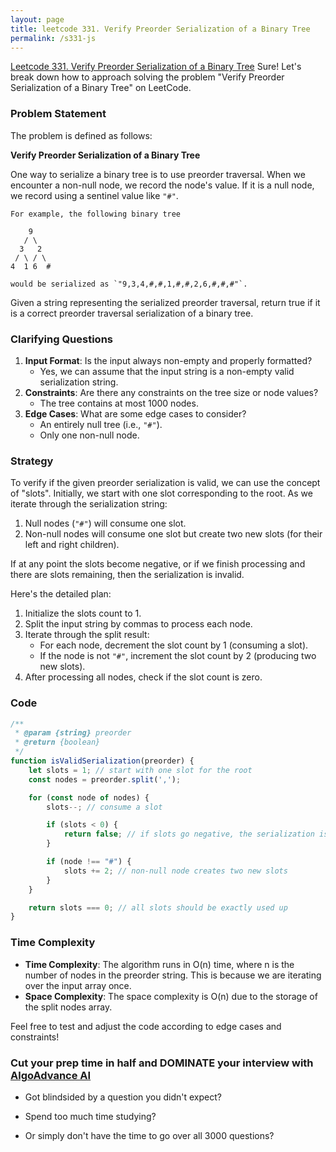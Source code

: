 ```yaml
---
layout: page
title: leetcode 331. Verify Preorder Serialization of a Binary Tree
permalink: /s331-js
---
```

[Leetcode 331. Verify Preorder Serialization of a Binary Tree](https://algoadvance.github.io/algoadvance/l331)
Sure! Let's break down how to approach solving the problem "Verify Preorder Serialization of a Binary Tree" on LeetCode.

### Problem Statement
The problem is defined as follows:

**Verify Preorder Serialization of a Binary Tree**

One way to serialize a binary tree is to use preorder traversal. When we encounter a non-null node, we record the node's value. If it is a null node, we record using a sentinel value like `"#"`.

    For example, the following binary tree
        
        9
       / \
      3   2
     / \ / \
    4  1 6  #

    would be serialized as `"9,3,4,#,#,1,#,#,2,6,#,#,#"`.

Given a string representing the serialized preorder traversal, return true if it is a correct preorder traversal serialization of a binary tree.

### Clarifying Questions
1. **Input Format**: Is the input always non-empty and properly formatted?
    - Yes, we can assume that the input string is a non-empty valid serialization string.
2. **Constraints**: Are there any constraints on the tree size or node values?
    - The tree contains at most 1000 nodes.
3. **Edge Cases**: What are some edge cases to consider?
    - An entirely null tree (i.e., `"#"`).
    - Only one non-null node.

### Strategy
To verify if the given preorder serialization is valid, we can use the concept of "slots". Initially, we start with one slot corresponding to the root. As we iterate through the serialization string:
1. Null nodes (`"#"`) will consume one slot.
2. Non-null nodes will consume one slot but create two new slots (for their left and right children).

If at any point the slots become negative, or if we finish processing and there are slots remaining, then the serialization is invalid.

Here's the detailed plan:
1. Initialize the slots count to 1.
2. Split the input string by commas to process each node.
3. Iterate through the split result:
    - For each node, decrement the slot count by 1 (consuming a slot).
    - If the node is not `"#"`, increment the slot count by 2 (producing two new slots).
4. After processing all nodes, check if the slot count is zero.

### Code
```javascript
/**
 * @param {string} preorder
 * @return {boolean}
 */
function isValidSerialization(preorder) {
    let slots = 1; // start with one slot for the root
    const nodes = preorder.split(',');

    for (const node of nodes) {
        slots--; // consume a slot

        if (slots < 0) {
            return false; // if slots go negative, the serialization is invalid
        }

        if (node !== "#") {
            slots += 2; // non-null node creates two new slots
        }
    }

    return slots === 0; // all slots should be exactly used up
}
```

### Time Complexity
- **Time Complexity**: The algorithm runs in O(n) time, where n is the number of nodes in the preorder string. This is because we are iterating over the input array once.
- **Space Complexity**: The space complexity is O(n) due to the storage of the split nodes array.

Feel free to test and adjust the code according to edge cases and constraints!


### Cut your prep time in half and DOMINATE your interview with [AlgoAdvance AI](https://algoAdvance.com)

- Got blindsided by a question you didn't expect?

- Spend too much time studying?

- Or simply don't have the time to go over all 3000 questions?

